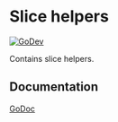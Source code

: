 # Slice helpers

[![GoDev](https://img.shields.io/static/v1?label=godev&message=reference&color=00add8)][godev]

[godev]: https://pkg.go.dev/github.com/gotidy/lib/collections/slice

Contains slice helpers.

## Documentation

[GoDoc](http://godoc.org/github.com/gotidy/collections/slice)
